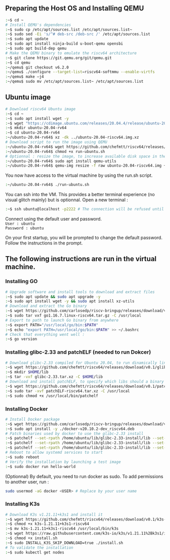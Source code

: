 ## Preparing the Host OS and Installing QEMU

```bash
:~$ cd ~ 
# Install QEMU's dependencies
:~$ sudo cp /etc/apt/sources.list /etc/apt/sources.list~ 
:~$ sudo sed -Ei 's/^# deb-src /deb-src /' /etc/apt/sources.list 
:~$ sudo apt update
:~$ sudo apt install ninja-build u-boot-qemu opensbi 
:~$ sudo apt build-dep qemu
# Make the QEMU binary to emulate the riscv64 architecture
:~$ git clone https://git.qemu.org/git/qemu.git 
:~$ cd qemu
:~/qemu$ git checkout v6.2.0 
:~/qemu$ ./configure --target-list=riscv64-softmmu --enable-virtfs 
:~/qemu$ make –j4 
:~/qemu$ sudo mv /etc/apt/sources.list~ /etc/apt/sources.list 
```

## Ubuntu image

```bash
# Download riscv64 Ubuntu image
:~$ cd ~ 
:~$ sudo apt install wget -y
:~$ wget "https://cdimage.ubuntu.com/releases/20.04.4/release/ubuntu-20.04.4-preinstalled-server-riscv64+unmatched.img.xz" -O ubuntu-20.04-riscv64.img.xz
:~$ mkdir ubuntu-20.04-rv64
:~$ cd ubuntu-20.04-rv64
:~/ubuntu-20.04-rv64$ xz -dk ../ubuntu-20.04-riscv64.img.xz
# Download script to run the image using QEMU
:~/ubuntu-20.04-rv64$ wget https://github.com/chefmtt/riscv64/releases/download/v0.1/run-ubuntu.sh
:~/ubuntu-20.04-rv64$ chmod +x run-ubuntu.sh
# Optionnal : resize the image, to increase available disk space in the virtual machine
:~/ubuntu-20.04-rv64$ sudo apt install qemu-utils
:~/ubuntu-20.04-rv64$ qemu-img resize -f raw ubuntu-20.04-riscv64.img +15G
```

You now have access to the virtual machine by using the run.sh script.

```bash
:~/ubuntu-20.04-rv64$ ./run-ubuntu.sh
```

You can ssh into the VM. This provides a better terminal experience (no visual glitch mainly) but is optionnal. Open a new terminal :

```bash
:~$ ssh ubuntu@localhost -p2222 # The connection will be refused until the VM has fully started : just wait a minute and retry.
```
Connect using the default user and password.  
`User : ubuntu`  
`Password : ubuntu`  

On your first startup, you will be prompted to change the default password. Follow the instructions in the prompt.

## The following instructions are run in the virtual machine.

### Installing GO

```bash
# Upgrade software and install tools to download and extract files
:~$ sudo apt update && sudo apt upgrade -y
:~$ sudo apt install wget -y && sudo apt install xz-utils
# Download and extract the Go binary
:~$ wget https://github.com/carlosedp/riscv-bringup/releases/download/v1.0/go1.16.7.linux-riscv64.tar.gz 
:~$ sudo tar vxf go1.16.7.linux-riscv64.tar.gz -C /usr/local
# Export to path to launch Go binary from anywhere
:~$ export PATH="/usr/local/go/bin:$PATH"
:~$ echo "export PATH=/usr/local/go/bin:$PATH" >> ~/.bashrc
# Check that everything went well :
:~$ go version
```

### Installing glibc-2.33 and patchELF (needed to run Dokcer)

```bash
# Download glibc-2.33 compiled for Ubuntu 20.04, to run dinamically linked binaries compiled against it
:~$ wget https://github.com/chefmtt/riscv64/releases/download/v0.1/glibc-2.33.tar.xz
:~$ mkdir $HOME/lib
:~$ tar -vxf glibc-2.33.tar.xz -C $HOME/lib
# Download and install patchELF, to specify which libs should a binary use
:~$ wget https://github.com/chefmtt/riscv64/releases/download/v0.1/patchELF-riscv64.tar.xz
:~$ sudo tar -xvf patchELF-riscv64.tar.xz -C /usr/local
:~$ sudo chmod +x /usr/local/bin/patchelf
```

### Installing Docker

```bash
# Install Docker package
:~$ wget https://github.com/carlosedp/riscv-bringup/releases/download/v1.0/docker-v20.10.2-dev_riscv64.deb 
:~$ sudo apt install -y ./docker-v20.10.2-dev_riscv64.deb
# Patch binaries used by docker to use the glibc-2.33 install
:~$ patchelf --set-rpath /home/ubuntu/lib/glibc-2.33-install/lib --set-interpreter /home/ubuntu/lib/glibc-2.33-install/lib/ld-linux-riscv64-lp64d.so.1 /usr/local/sbin/runc
:~$ patchelf --set-rpath /home/ubuntu/lib/glibc-2.33-install/lib --set-interpreter /home/ubuntu/lib/glibc-2.33-install/lib/ld-linux-riscv64-lp64d.so.1 /usr/local/bin/ctr
:~$ patchelf --set-rpath /home/ubuntu/lib/glibc-2.33-install/lib --set-interpreter /home/ubuntu/lib/glibc-2.33-install/lib/ld-linux-riscv64-lp64d.so.1 /usr/local/bin/containerd
# Reboot to allow systemd services to start
:~$ sudo reboot
# Verify the installation by launching a test image
:~$ sudo docker run hello-world
```
(Optionnal) By default, you need to run docker as sudo. To add permissions to another user, run :

```bash
sudo usermod -aG docker <USER> # Replace by your user name
```

### Installing K3s

```bash
# Download K3s v1.21.11+k3s1 and install it
:~$ wget https://github.com/chefmtt/riscv64/releases/download/v0.1/k3s-1.21.11+k3s1-riscv64
:~$ chmod +x k3s-1.21.11+k3s1-riscv64
:~$ mv k3s-1.21.11+k3s1-riscv64 /usr/local/bin/k3s
:~$ wget https://raw.githubusercontent.com/k3s-io/k3s/v1.21.11%2Bk3s1/install.sh
:~$ chmod +x install.sh
:~$ sudo INSTALL_K3S_SKIP_DOWNLOAD=true ./install.sh
# To validate the installation
:~$ sudo kubectl get nodes
```
